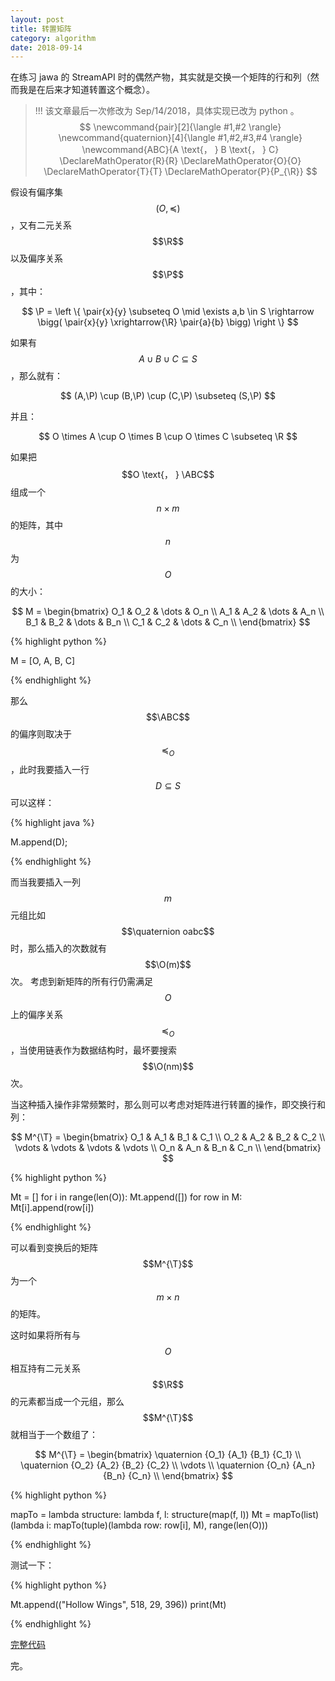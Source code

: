```yaml
---
layout: post
title: 转置矩阵
category: algorithm
date: 2018-09-14
---
```


在练习 jawa 的 StreamAPI 时的偶然产物，其实就是交换一个矩阵的行和列（然而我是在后来才知道转置这个概念）。

> !!! 该文章最后一次修改为 Sep/14/2018，具体实现已改为 python 。
$$
\newcommand{pair}[2]{\langle #1,#2 \rangle}
\newcommand{quaternion}[4]{\langle #1,#2,#3,#4 \rangle}
\newcommand{ABC}{A \text{， } B \text{， } C}
\DeclareMathOperator{R}{R}
\DeclareMathOperator{O}{O}
\DeclareMathOperator{T}{T}
\DeclareMathOperator{P}{P_{\R}}
$$


假设有偏序集 $$(O,\preccurlyeq)$$，又有二元关系 $$\R$$ 以及偏序关系 $$\P$$，其中：

$$ 
\P =
\left \{
    \pair{x}{y} \subseteq O
    \mid
    \exists a,b \in S \rightarrow \bigg( \pair{x}{y} \xrightarrow{\R} \pair{a}{b} \bigg)
\right \}
$$

如果有 $$A \cup B \cup C \subseteq S $$，那么就有：

$$ (A,\P) \cup (B,\P) \cup (C,\P) \subseteq (S,\P) $$

并且：

$$ O \times A \cup O \times B \cup O \times C \subseteq \R $$

如果把 $$O \text{， } \ABC$$ 组成一个 $$n \times m$$ 的矩阵，其中 $$n$$ 为 $$O$$ 的大小：

$$
M =
\begin{bmatrix}
    O_1 & O_2 & \dots & O_n \\
    A_1 & A_2 & \dots & A_n \\
    B_1 & B_2 & \dots & B_n \\
    C_1 & C_2 & \dots & C_n \\
\end{bmatrix}
$$

{% highlight python %}

M = [O, A, B, C]

{% endhighlight %}

那么 $$\ABC$$ 的偏序则取决于 $$\preccurlyeq_O$$，此时我要插入一行 $$D \subseteq S$$ 可以这样：

{% highlight java %}

M.append(D);

{% endhighlight %}

而当我要插入一列 $$m$$ 元组比如 $$\quaternion oabc$$ 时，那么插入的次数就有 $$\O(m)$$ 次。
考虑到新矩阵的所有行仍需满足 $$O$$ 上的偏序关系 $$\preccurlyeq_O$$，当使用链表作为数据结构时，最坏要搜索 $$\O(nm)$$ 次。

当这种插入操作非常频繁时，那么则可以考虑对矩阵进行转置的操作，即交换行和列：

$$
M^{\T} =
\begin{bmatrix}
    O_1 & A_1 & B_1 & C_1 \\
    O_2 & A_2 & B_2 & C_2 \\
    \vdots & \vdots & \vdots & \vdots \\
    O_n & A_n & B_n & C_n \\
\end{bmatrix}
$$

{% highlight python %}

Mt = []
for i in range(len(O)):
    Mt.append([])
    for row in M:
        Mt[i].append(row[i])

{% endhighlight %}

可以看到变换后的矩阵 $$M^{\T}$$ 为一个 $$m \times n$$ 的矩阵。

这时如果将所有与 $$O$$ 相互持有二元关系 $$\R$$ 的元素都当成一个元组，那么 $$M^{\T}$$ 就相当于一个数组了：

$$
M^{\T} =
\begin{bmatrix}
    \quaternion {O_1} {A_1} {B_1} {C_1} \\
    \quaternion {O_2} {A_2} {B_2} {C_2} \\
    \vdots \\
    \quaternion {O_n} {A_n} {B_n} {C_n} \\
\end{bmatrix}
$$

{% highlight python %}

mapTo = lambda structure: lambda f, l: structure(map(f, l))
Mt = mapTo(list)(lambda i: mapTo(tuple)(lambda row: row[i], M), range(len(O)))

{% endhighlight %}

测试一下：

{% highlight python %}

Mt.append(("Hollow Wings", 518, 29, 396))
print(Mt)

{% endhighlight %}

[完整代码](https://gist.github.com/ldcc/23e64a7c01e95b49f912f39e5dd37bff)

完。